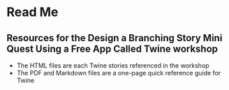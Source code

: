 # Read Me

## Resources for the Design a Branching Story Mini Quest Using a Free App Called Twine workshop

* The HTML files are each Twine stories referenced in the workshop
* The PDF and Markdown files are a one-page quick reference guide for Twine